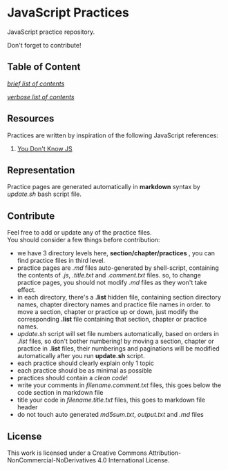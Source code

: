 # JavaScript Practices

JavaScript practice repository.

Don't forget to contribute!

## Table of Content

[*brief list of contents*](./Brief.md)

[*verbose list of contents*](./List.md)

## Resources

Practices are written by inspiration of the following JavaScript references:  

1. [You Don't Know JS][1]

## Representation

Practice pages are generated automatically in **markdown** syntax by *update.sh* bash script file.  

## Contribute

Feel free to add or update any of the practice files.  
You should consider a few things before contribution:

* we have 3 directory levels here, **section/chapter/practices** , you can find practice files in third level.
* practice pages are *.md* files auto-generated by shell-script, containing the contents of *.js*, *.title.txt* and *.comment.txt* files. so, to change practice pages, you should not modify *.md* files as they won't take effect.
* in each directory, there's a **.list** hidden file, containing section directory names, chapter directory names and practice file names in order. to move a section, chapter or practice up or down, just modify the corresponding **.list** file containing that section, chapter or practice names.
* *update.sh* script will set file numbers automatically, based on orders in *.list* files, so don't bother numbering! by moving a section, chapter or practice in **.list** files, their numberings and paginations will be modified automatically after you run **update.sh** script.
* each practice should clearly explain only 1 topic
* each practice should be as minimal as possible
* practices should contain a *clean code*!
* write your comments in *filename.comment.txt* files, this goes below the code section in markdown file
* title your code in *filename.title.txt* files, this goes to markdown file header
* do not touch auto generated *md5sum.txt*, *output.txt* and *.md* files

## License

This work is licensed under a Creative Commons Attribution-NonCommercial-NoDerivatives 4.0 International License.

[1]: https://github.com/getify/You-Dont-Know-JS
